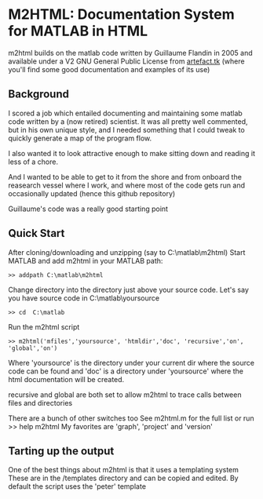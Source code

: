 # M2HTML: Documentation System for MATLAB in HTML

m2html builds on the matlab code written by Guillaume Flandin in 2005 and available
under a V2 GNU General Public License from [artefact.tk](http://www.artefact.tk/software/matlab/m2html/) (where you'll find some good documentation and examples of its use)

## Background
I scored a job which entailed documenting and maintaining some matlab code written by a (now retired) scientist. It was all pretty well commented, but in his own unique style, and I needed something that I could tweak to quickly generate a map of the program flow.

I also wanted it to look attractive enough to make sitting down and reading it less of a chore.

And I wanted to be able to get to it from the shore and from onboard the reasearch vessel where I work, and where most of the code gets run and occasionally updated (hence this github repository)

Guillaume's code was a really good starting point

## Quick Start
After cloning/downloading and unzipping (say to C:\matlab\m2html)
Start MATLAB and add m2html in your MATLAB path:
```
>> addpath C:\matlab\m2html
```
Change directory into the directory just above your source code. 
Let's say you have source code in C:\matlab\yoursource
```
>> cd  C:\matlab
```
Run the m2html script
```
>> m2html('mfiles','yoursource', 'htmldir','doc', 'recursive','on', 'global','on')
```
Where 'yoursource' is the directory under your current dir where the source code 
can be found and 'doc' is a directory under 'yoursource' where the html documentation will be created.

recursive and global are both set to allow m2html to trace calls between files and directories

There are a bunch of other switches too
See m2html.m for the full list or run >> help m2html
My favorites are 'graph', 'project' and 'version' 

## Tarting up the output
One of the best things about m2html is that it uses a templating system
These are in the /templates directory and can be copied and edited. 
By default the script uses the 'peter' template